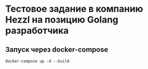 # Тестовое задание в компанию Hezzl на позицию Golang разработчика

## Запуск через docker-compose
```shell
docker-compose up -d --build
```